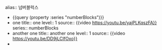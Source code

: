 alias:: 넘버블럭스

- {{query (property :series "numberBlocks")}}
- one
  title:: one
  level:: 1
  source:: {{video https://youtu.be/yajPLKqszFA}}
  series:: numberBlocks
- another one
  title:: another one
  level:: 1
  source:: {{video https://youtu.be/DD9jLCIfOxo}}
-